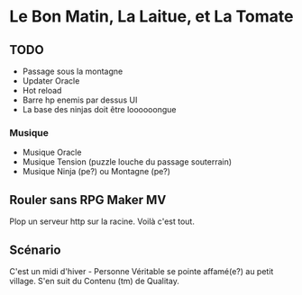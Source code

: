 # Le Bon Matin, La Laitue, et La Tomate

## TODO

* Passage sous la montagne
* Updater Oracle
* Hot reload
* Barre hp enemis par dessus UI
* La base des ninjas doit être loooooongue

### Musique

* Musique Oracle
* Musique Tension (puzzle louche du passage souterrain)
* Musique Ninja (pe?) ou Montagne (pe?)

## Rouler sans RPG Maker MV

Plop un serveur http sur la racine. Voilà c'est tout.

## Scénario

C'est un midi d'hiver - Personne Véritable se pointe affamé(e?) au petit village.
S'en suit du Contenu (tm) de Qualitay.
